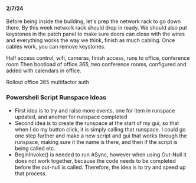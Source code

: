 
#### 2/7/24
Before being inside the building, let's prep the network rack to go down there. 
By this week network rack should drop in ready. We should also put keystones in the patch panel to make sure doors can close with the wires and everything works the way we think, finish as much cabling. Once cables work, you can remove keystones. 



Half access control, wifi, cameras, finish access, runs to office, conference room
Then bootload of office 365, two conference rooms, configured and added with calendars in office. 

Rollout office 365 multifactor auth

### Powershell Script Runspace Ideas
- First idea is to try and raise more events, one for item in runspace updated, and another for runspace completed
- Second idea is to create the runspace at the start of my gui, so that when I do my button click, it is simply calling that runspace. I could go one step further and make a new script and gui that works through the runspace, making sure it the name is there, and then if the script is being called etc.
- BeginInvoke() is needed to run ASync, however when using Out-Null it does not work together, because the code needs to be completed before the out-null is called. Therefore, the idea is to try and speed up that process. 